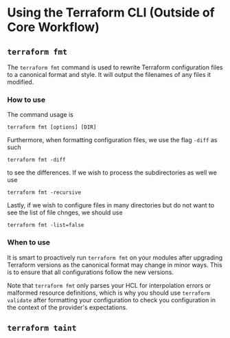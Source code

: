 # Using the Terraform CLI (Outside of Core Workflow)

## `terraform fmt`
The `terraform fmt` command is used to rewrite Terraform configuration files to a canonical format and style. It will output the filenames of any files it modified.

### How to use
The command usage is 

```
terraform fmt [options] [DIR]
```

Furthermore, when formatting configuration files, we use the flag `-diff` as such

```
terraform fmt -diff
```
to see the differences. If we wish to process the subdirectories as well we use

```
terraform fmt -recursive
```
Lastly, if we wish to configure files in many directories but do not want to see the list of file chnges, we should use

```
terraform fmt -list=false
```


### When to use
It is smart to proactively run `terraform fmt` on your modules after upgrading Terraform versions as the canonical format may change in minor ways. This is to ensure that all configurations follow the new versions. 

Note that `terraform fmt` only parses your HCL for interpolation errors or malformed resource definitions, which is why you should use `terraform validate` after formatting your configuration to check you configuration in the context of the provider's expectations. 

## `terraform taint`


